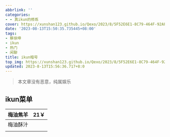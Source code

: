 ```yaml
---
abbrlink: ''
categories:
- - 真ikun的修炼
cover: https://xunshan123.github.io/Qexo/2023/8/5F52E6E1-8C79-464F-92AF-7DA421045B94_d05ecf81503fac17f991eb7a4da4a39e.png
date: '2023-08-13T15:50:35.735445+08:00'
tags:
- 蔡徐坤
- ikun
- 热门
- 闲聊
title: ikun暗号
top_img: https://xunshan123.github.io/Qexo/2023/8/5F52E6E1-8C79-464F-92AF-7DA421045B94_d05ecf81503fac17f991eb7a4da4a39e.png
updated: 2023-8-13T15:56:36.717+8:0
---
```

> 本文章没有恶意，纯属娱乐

## ikun菜单

| 梅油焦羊 | 21￥ |
| -------- | ---- | 
| 梅油酥汁 |      | 
|          |      | 

